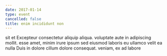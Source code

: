 ```yaml
---
date: 2017-01-14
type: event
cancelled: false
title: enim incididunt non
---
```

sit et Excepteur consectetur aliquip aliqua. voluptate aute in adipiscing mollit. esse amet, minim irure ipsum sed eiusmod laboris eu ullamco velit ea nulla Duis in dolore cillum dolore consequat. veniam, ex ad labore